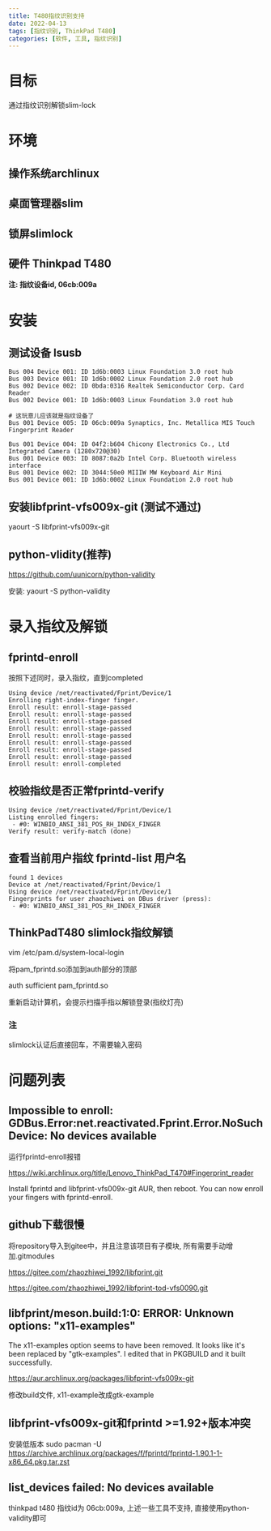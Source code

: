 ```yaml
---
title: T480指纹识别支持
date: 2022-04-13
tags: [指纹识别, ThinkPad T480]
categories: [软件, 工具, 指纹识别]
---
```


# 目标

通过指纹识别解锁slim-lock

# 环境

## 操作系统archlinux

## 桌面管理器slim

## 锁屏slimlock

## 硬件 Thinkpad T480

**注: 指纹设备id, 06cb:009a**

# 安装

## 测试设备 lsusb

``` example
Bus 004 Device 001: ID 1d6b:0003 Linux Foundation 3.0 root hub
Bus 003 Device 001: ID 1d6b:0002 Linux Foundation 2.0 root hub
Bus 002 Device 002: ID 0bda:0316 Realtek Semiconductor Corp. Card Reader
Bus 002 Device 001: ID 1d6b:0003 Linux Foundation 3.0 root hub

# 这玩意儿应该就是指纹设备了
Bus 001 Device 005: ID 06cb:009a Synaptics, Inc. Metallica MIS Touch Fingerprint Reader

Bus 001 Device 004: ID 04f2:b604 Chicony Electronics Co., Ltd Integrated Camera (1280x720@30)
Bus 001 Device 003: ID 8087:0a2b Intel Corp. Bluetooth wireless interface
Bus 001 Device 002: ID 3044:50e0 MIIIW MW Keyboard Air Mini
Bus 001 Device 001: ID 1d6b:0002 Linux Foundation 2.0 root hub
```

## 安装libfprint-vfs009x-git (测试不通过)

yaourt -S libfprint-vfs009x-git

## python-vlidity(推荐)

<https://github.com/uunicorn/python-validity>

安装: yaourt -S python-validity

# 录入指纹及解锁

## fprintd-enroll

按照下述同时，录入指纹，直到completed

``` example
Using device /net/reactivated/Fprint/Device/1
Enrolling right-index-finger finger.
Enroll result: enroll-stage-passed
Enroll result: enroll-stage-passed
Enroll result: enroll-stage-passed
Enroll result: enroll-stage-passed
Enroll result: enroll-stage-passed
Enroll result: enroll-stage-passed
Enroll result: enroll-stage-passed
Enroll result: enroll-stage-passed
Enroll result: enroll-completed
```

## 校验指纹是否正常fprintd-verify

``` example
Using device /net/reactivated/Fprint/Device/1
Listing enrolled fingers:
 - #0: WINBIO_ANSI_381_POS_RH_INDEX_FINGER
Verify result: verify-match (done)
```

## 查看当前用户指纹 fprintd-list 用户名

``` example
found 1 devices
Device at /net/reactivated/Fprint/Device/1
Using device /net/reactivated/Fprint/Device/1
Fingerprints for user zhaozhiwei on DBus driver (press):
 - #0: WINBIO_ANSI_381_POS_RH_INDEX_FINGER
```

## ThinkPadT480 slimlock指纹解锁

vim /etc/pam.d/system-local-login

将pam_fprintd.so添加到auth部分的顶部

auth sufficient pam_fprintd.so

重新启动计算机，会提示扫描手指以解锁登录(指纹灯亮)

### 注

slimlock认证后直接回车，不需要输入密码

# 问题列表

## Impossible to enroll: GDBus.Error:net.reactivated.Fprint.Error.NoSuchDevice: No devices available

运行fprintd-enroll报错

<https://wiki.archlinux.org/title/Lenovo_ThinkPad_T470#Fingerprint_reader>

Install fprintd and libfprint-vfs009x-git AUR, then reboot. You can now
enroll your fingers with fprintd-enroll.

## github下载很慢

将repository导入到gitee中，并且注意该项目有子模块,
所有需要手动增加.gitmodules

<https://gitee.com/zhaozhiwei_1992/libfprint.git>

<https://gitee.com/zhaozhiwei_1992/libfprint-tod-vfs0090.git>

## libfprint/meson.build:1:0: ERROR: Unknown options: \"x11-examples\"

The x11-examples option seems to have been removed. It looks like it\'s
been replaced by \"gtk-examples\". I edited that in PKGBUILD and it
built successfully.

<https://aur.archlinux.org/packages/libfprint-vfs009x-git>

修改build文件, x11-example改成gtk-example

## libfprint-vfs009x-git和fprintd \>=1.92+版本冲突

安装低版本 sudo pacman -U
<https://archive.archlinux.org/packages/f/fprintd/fprintd-1.90.1-1-x86_64.pkg.tar.zst>

## list_devices failed: No devices available

thinkpad t480 指纹id为 06cb:009a, 上述一些工具不支持,
直接使用python-validity即可
